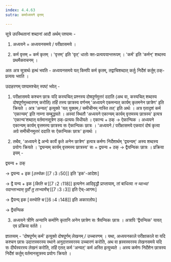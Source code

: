 ```yaml
---
index: 4.4.63
sutra: कर्माध्ययने वृत्तम्

---
```

सूत्रे उपस्थितानां शब्दानां आदौ अर्थम् पश्यामः -

1) अध्ययने = अध्ययनसमये / परीक्षासमये । 

2) कर्म वृत्तम् = कर्म कृतम् । 'वृत्तम्' इति 'वृत्' धातोः क्त-प्रत्यययान्तरूपम् । 'कर्म' इति 'कर्मन्' शब्दस्य प्रथमैकवचनम् ।                  

                

अतः अत्र सूत्रार्थः इत्थं भवति - अध्ययनसमये यत् किमपि कर्म कृतम्, तद्वाचिशब्दात् कर्तुः निर्देशं कर्तुम् ठक्-प्रत्ययः भवति । 



 उदाहरणम् पश्यामश्चेत् स्पष्टं भवेत् - 

1. परीक्षासमये कश्चन छात्रः यदि कस्यचित् प्रश्नस्य दोषपूर्णमुत्तरं ददाति (अथ वा, कस्यचित् शब्दस्य दोषपूर्णमुच्चारणम् करोति)  तर्हि तस्य छात्रस्य वर्णनम् 'अध्ययने एकमन्यत् कार्यम् कृतमनेन छात्रेण' इति क्रियते । अत्र 'अन्यत्' इत्युक्ते 'यत् युक्तम् / समीचीनम् नास्ति तत्' इति अर्थः । अत्र एतादृशं कर्म 'एकान्यम्' इति नाम्ना सम्बुद्ध्यते । अस्यां स्थितौ  'अध्ययने एकान्यम् कार्यम् वृत्तमस्य छात्रस्य' इत्यत्र  'एकान्य'शब्दात् वर्तमानसूत्रेण ठक्-प्रत्ययः विधीयते ।  एकान्य + ठक् → ऐकान्यिक । अध्ययने एकान्यम् कार्यम् वृत्तमस्य छात्रस्य सः ऐकान्यिकः छात्रः । 'अध्ययने / परीक्षासमये एकवारं दोषं कृत्वा अग्रे समीचीनमुत्तरं ददाति सः ऐकान्यिकः छात्रः' इत्यर्थः । 



2. तथैव, 'अध्ययने द्वे अन्ये कार्ये कृते अनेन छात्रेण' इत्यत्र कर्मणः निर्देशार्थम्  'द्व्यन्यम्' अस्य शब्दस्य प्रयोगः क्रियते । 'द्व्यन्यम् कार्यम् वृत्तमस्य छात्रस्य' सः = द्व्यन्य + ठक् → द्वैयन्यिकः छात्रः । प्रक्रिया इयम् -

द्व्यन्य + ठक्

→ द्व्यन्य + इक [_ठस्येकः_ [[7।3।50]] इति 'इक'-आदेशः]    

→ द्वै यन्य + इक [_किति च_ [[7।2।118]] इत्यनेन आदिवृद्धौ प्राप्तायाम्, तां बाधित्वा _न य्वाभ्यां पदान्ताभ्याम् पूर्वौ तु ताभ्यामैच्_ [[7।3।3]] इति ऐच्-आगमः]

→ द्वैयन्य् इक [_यस्येति च_ [[6।4।148]] इति अकारलोपः]

→ द्वैयन्यिक  

             

3. अध्ययने त्रीणि अन्यानि कर्माणि कृतानि अनेन छात्रेण सः त्रैयन्यिकः छात्रः । अत्रापि 'द्वैयन्यिक' यावत् एव प्रक्रिया वर्तते ।                                                         



ज्ञातव्यम् - 'दोषपूर्णम् कर्म' इत्युक्ते दोषपूर्णम् लेखनम् / उच्चारणम् । यथा, अध्ययनकाले परीक्षाकाले वा यदि कश्चन छात्रः      उदात्तस्वरस्य स्थाने अनुदात्तस्वरस्य उच्चारणं करोति, अथ वा ह्रस्वस्वरस्य लेखनसमये यदि सः दीर्घस्वरस्य लेखनं करोति, तर्हि एतत् कर्म 'अन्यत्' कर्म अस्ति इत्युच्यते । अस्य कर्मणः निर्देशेन छात्रस्य निर्देशं कर्तुम् वर्तमानसूत्रस्य प्रयोगः क्रियते ।